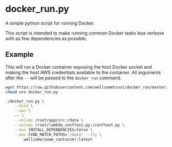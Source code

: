 # docker_run.py

A simple python script for running Docker.

This script is intended to make running common Docker tasks less verbose with as few dependencies as possible.

## Example

This will run a Docker container exposing the host Docker socket and making the host AWS credentials available to the container. All arguments after the `--` will be passed to the `docker run` command.

```sh
wget https://raw.githubusercontent.com/wellcometrust/docker_run/master/docker_run.py
chmod u+x docker_run.py

./docker_run.py \
    --dind \
    --aws \ 
    -- \
    --volume /root/app/src:/data \
    --volume /root/lambda_conftest.py:/conftest.py \
    --env INSTALL_DEPENDENCIES=false \
    --env FIND_MATCH_PATHS="/data" --tty \
		wellcome/some_container:latest
 ```
